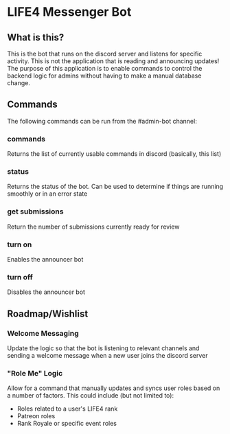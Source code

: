 # LIFE4 Messenger Bot
## What is this?
This is the bot that runs on the discord server and listens for specific activity. This is not the application that is reading and announcing updates!
The purpose of this application is to enable commands to control the backend logic for admins without having to make a manual database change.

## Commands
The following commands can be run from the #admin-bot channel:
### commands
Returns the list of currently usable commands in discord (basically, this list)
### status
Returns the status of the bot. Can be used to determine if things are running smoothly or in an error state
### get submissions
Return the number of submissions currently ready for review
### turn on
Enables the announcer bot
### turn off
Disables the announcer bot

## Roadmap/Wishlist

### Welcome Messaging
Update the logic so that the bot is listening to relevant channels and sending a welcome message when a new user joins the discord server
### "Role Me" Logic
Allow for a command that manually updates and syncs user roles based on a number of factors. This could include (but not limited to):
- Roles related to a user's LIFE4 rank
- Patreon roles
- Rank Royale or specific event roles 